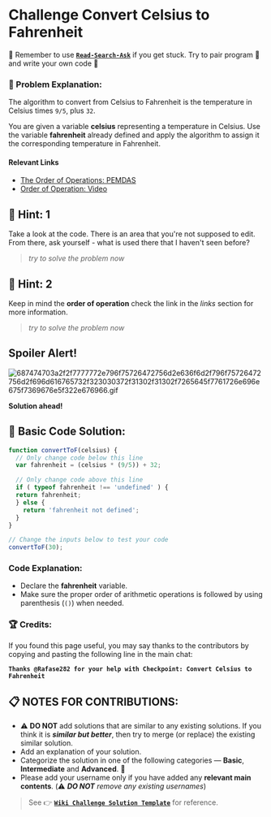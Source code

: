 # Challenge Convert Celsius to Fahrenheit

:triangular_flag_on_post: Remember to use [**`Read-Search-Ask`**](FreeCodeCamp-Get-Help) if you get stuck. Try to pair program :busts_in_silhouette: and write your own code :pencil:

### :checkered_flag: Problem Explanation:

The algorithm to convert from Celsius to Fahrenheit is the temperature in Celsius times `9/5`, plus `32`.

You are given a variable **celsius** representing a temperature in Celsius. Use the variable **fahrenheit** already defined and apply the algorithm to assign it the corresponding temperature in Fahrenheit.

#### Relevant Links

- [The Order of Operations: PEMDAS](http://www.purplemath.com/modules/orderops.htm)
- [Order of Operation: Video](https://www.khanacademy.org/math/pre-algebra/order-of-operations/order_of_operations/v/order-of-operations)

## :speech_balloon: Hint: 1

Take a look at the code. There is an area that you're not supposed to edit. From there, ask yourself - what is used there that I haven't seen before?

> _try to solve the problem now_

## :speech_balloon: Hint: 2

Keep in mind the **order of operation** check the link in the _links_ section for more information.

> _try to solve the problem now_

## Spoiler Alert!

![687474703a2f2f7777772e796f75726472756d2e636f6d2f796f75726472756d2f696d616765732f323030372f31302f31302f7265645f7761726e696e675f7369676e5f322e676966.gif](https://files.gitter.im/FreeCodeCamp/Wiki/nlOm/thumb/687474703a2f2f7777772e796f75726472756d2e636f6d2f796f75726472756d2f696d616765732f323030372f31302f31302f7265645f7761726e696e675f7369676e5f322e676966.gif)

**Solution ahead!**

## :beginner: Basic Code Solution:

```javascript
function convertToF(celsius) {
  // Only change code below this line
  var fahrenheit = (celsius * (9/5)) + 32;

  // Only change code above this line
  if ( typeof fahrenheit !== 'undefined' ) {
  return fahrenheit;
  } else {
    return 'fahrenheit not defined';
  }
}

// Change the inputs below to test your code
convertToF(30);
```

### Code Explanation:

- Declare the **fahrenheit** variable.
- Make sure the proper order of arithmetic operations is followed by using parenthesis (`()`) when needed.

### :trophy: Credits:

If you found this page useful, you may say thanks to the contributors by copying and pasting the following line in the main chat:

**`Thanks @Rafase282 for your help with Checkpoint: Convert Celsius to Fahrenheit`**

## :clipboard: NOTES FOR CONTRIBUTIONS:

- :warning: **DO NOT** add solutions that are similar to any existing solutions. If you think it is **_similar but better_**, then try to merge (or replace) the existing similar solution.
- Add an explanation of your solution.
- Categorize the solution in one of the following categories &mdash; **Basic**, **Intermediate** and **Advanced**. :traffic_light:
- Please add your username only if you have added any **relevant main contents**. (:warning: **_DO NOT_** _remove any existing usernames_)

> See :point_right: [**`Wiki Challenge Solution Template`**](http://forum.freecodecamp.com/t/algorithm-article-template/14272) for reference.
